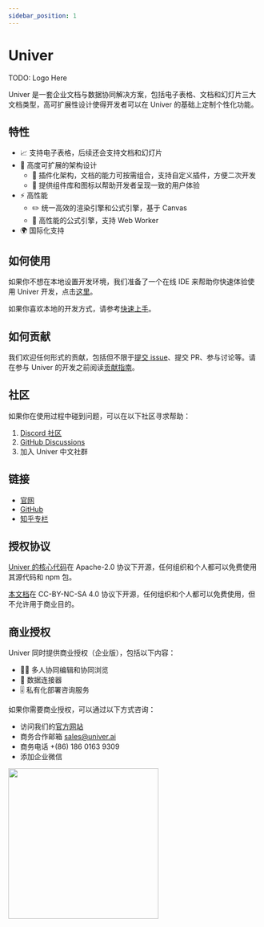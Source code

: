 ```yaml
---
sidebar_position: 1
---
```


# Univer

TODO: Logo Here

Univer 是一套企业文档与数据协同解决方案，包括电子表格、文档和幻灯片三大文档类型，高可扩展性设计使得开发者可以在 Univer 的基础上定制个性化功能。

## 特性

-   📈 支持电子表格，后续还会支持文档和幻灯片
-   🌌 高度可扩展的架构设计
    -   🔌 插件化架构，文档的能力可按需组合，支持自定义插件，方便二次开发
    -   💄 提供组件库和图标以帮助开发者呈现一致的用户体验
-   ⚡ 高性能
    -   ✏️ 统一高效的渲染引擎和公式引擎，基于 Canvas
    -   🧮 高性能的公式引擎，支持 Web Worker
-   🌍 国际化支持

## 如何使用

如果你不想在本地设置开发环境，我们准备了一个在线 IDE 来帮助你快速体验使用 Univer 开发，点击[这里](/playground)。

如果你喜欢本地的开发方式，请参考[快速上手](/docs/category/quick-start)。

## 如何贡献

我们欢迎任何形式的贡献，包括但不限于[提交 issue](https://github.com/dream-num/univer/issues/new/choose)、提交 PR、参与讨论等。请在参与 Univer 的开发之前阅读[贡献指南](https://github.com/dream-num/univer/contributingguide)。

## 社区

如果你在使用过程中碰到问题，可以在以下社区寻求帮助：

1. [Discord 社区](https://discord.gg/XPGnMBmpd6)
1. [GitHub Discussions](https://github.com/dream-num/univer/discussions)
1. 加入 Univer 中文社群

## 链接

-   [官网](https://univer.work)
-   [GitHub](https://github.com/dream-num/univer)
-   [知乎专栏](https://www.zhihu.com/org/meng-shu-ke-ji)

## 授权协议

[Univer 的核心代码](https://github.com/dream-num/univer)在 Apache-2.0 协议下开源，任何组织和个人都可以免费使用其源代码和 npm 包。

[本文档](https://github.com/dream-num/univer/tree/dev/apps/docs)在 CC-BY-NC-SA 4.0 协议下开源，任何组织和个人都可以免费使用，但不允许用于商业目的。

## 商业授权

Univer 同时提供商业授权（企业版），包括以下内容：

-   👨‍💻 多人协同编辑和协同浏览
-   🛜 数据连接器
-   🎚️ 私有化部署咨询服务

如果你需要商业授权，可以通过以下方式咨询：

-   访问我们的[官方网站](https://univer.ai)
-   商务合作邮箱 sales@univer.ai
-   商务电话 +(86) 186 0163 9309
-   添加企业微信

<img width="300" src="/img/business-qr-code.jpg" />
